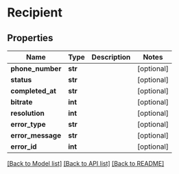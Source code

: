 # Recipient

## Properties
Name | Type | Description | Notes
------------ | ------------- | ------------- | -------------
**phone_number** | **str** |  | [optional] 
**status** | **str** |  | [optional] 
**completed_at** | **str** |  | [optional] 
**bitrate** | **int** |  | [optional] 
**resolution** | **int** |  | [optional] 
**error_type** | **str** |  | [optional] 
**error_message** | **str** |  | [optional] 
**error_id** | **int** |  | [optional] 

[[Back to Model list]](../README.md#documentation-for-models) [[Back to API list]](../README.md#documentation-for-api-endpoints) [[Back to README]](../README.md)


